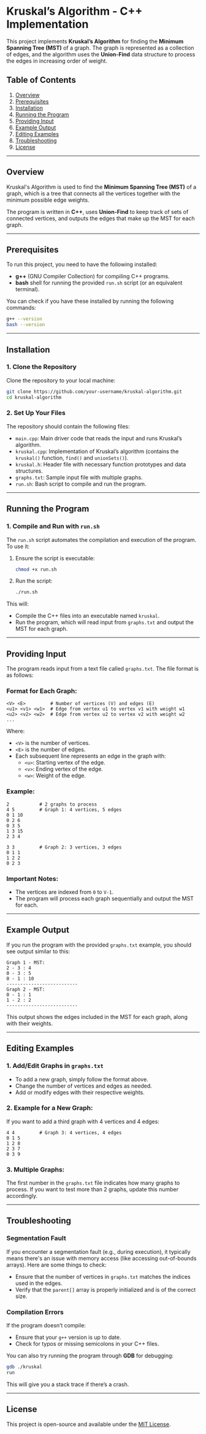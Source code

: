 # Kruskal’s Algorithm - C++ Implementation

This project implements **Kruskal’s Algorithm** for finding the **Minimum Spanning Tree (MST)** of a graph. The graph is represented as a collection of edges, and the algorithm uses the **Union-Find** data structure to process the edges in increasing order of weight.

## Table of Contents

1. [Overview](#overview)
2. [Prerequisites](#prerequisites)
3. [Installation](#installation)
4. [Running the Program](#running-the-program)
5. [Providing Input](#providing-input)
6. [Example Output](#example-output)
7. [Editing Examples](#editing-examples)
8. [Troubleshooting](#troubleshooting)
9. [License](#license)

---

## Overview

Kruskal's Algorithm is used to find the **Minimum Spanning Tree (MST)** of a graph, which is a tree that connects all the vertices together with the minimum possible edge weights.

The program is written in **C++**, uses **Union-Find** to keep track of sets of connected vertices, and outputs the edges that make up the MST for each graph.

---

## Prerequisites

To run this project, you need to have the following installed:

- **g++** (GNU Compiler Collection) for compiling C++ programs.
- **bash** shell for running the provided `run.sh` script (or an equivalent terminal).

You can check if you have these installed by running the following commands:

```bash
g++ --version
bash --version
```

---

## Installation

### 1. **Clone the Repository**
   Clone the repository to your local machine:

   ```bash
   git clone https://github.com/your-username/kruskal-algorithm.git
   cd kruskal-algorithm
   ```

### 2. **Set Up Your Files**
   The repository should contain the following files:
   
   - `main.cpp`: Main driver code that reads the input and runs Kruskal’s algorithm.
   - `kruskal.cpp`: Implementation of Kruskal’s algorithm (contains the `kruskal()` function, `find()` and `unionSets()`).
   - `kruskal.h`: Header file with necessary function prototypes and data structures.
   - `graphs.txt`: Sample input file with multiple graphs.
   - `run.sh`: Bash script to compile and run the program.

---

## Running the Program

### 1. **Compile and Run with `run.sh`**

   The `run.sh` script automates the compilation and execution of the program. To use it:

   1. Ensure the script is executable:
      ```bash
      chmod +x run.sh
      ```

   2. Run the script:
      ```bash
      ./run.sh
      ```

   This will:
   - Compile the C++ files into an executable named `kruskal`.
   - Run the program, which will read input from `graphs.txt` and output the MST for each graph.

---

## Providing Input

The program reads input from a text file called `graphs.txt`. The file format is as follows:

### Format for Each Graph:
```
<V> <E>         # Number of vertices (V) and edges (E)
<u1> <v1> <w1>  # Edge from vertex u1 to vertex v1 with weight w1
<u2> <v2> <w2>  # Edge from vertex u2 to vertex v2 with weight w2
...
```

Where:
- `<V>` is the number of vertices.
- `<E>` is the number of edges.
- Each subsequent line represents an edge in the graph with:
  - `<u>`: Starting vertex of the edge.
  - `<v>`: Ending vertex of the edge.
  - `<w>`: Weight of the edge.

### Example:
```
2           # 2 graphs to process
4 5         # Graph 1: 4 vertices, 5 edges
0 1 10
0 2 6
0 3 5
1 3 15
2 3 4

3 3         # Graph 2: 3 vertices, 3 edges
0 1 1
1 2 2
0 2 3
```

### Important Notes:
- The vertices are indexed from `0` to `V-1`.
- The program will process each graph sequentially and output the MST for each.

---

## Example Output

If you run the program with the provided `graphs.txt` example, you should see output similar to this:

```
Graph 1 - MST:
2 - 3 : 4
0 - 3 : 5
0 - 1 : 10
--------------------------
Graph 2 - MST:
0 - 1 : 1
1 - 2 : 2
--------------------------
```

This output shows the edges included in the MST for each graph, along with their weights.

---

## Editing Examples

### 1. **Add/Edit Graphs in `graphs.txt`**
   - To add a new graph, simply follow the format above.
   - Change the number of vertices and edges as needed.
   - Add or modify edges with their respective weights.

### 2. **Example for a New Graph:**
   If you want to add a third graph with 4 vertices and 4 edges:
   ```
   4 4         # Graph 3: 4 vertices, 4 edges
   0 1 5
   1 2 8
   2 3 7
   0 3 9
   ```

### 3. **Multiple Graphs:**
   The first number in the `graphs.txt` file indicates how many graphs to process. If you want to test more than 2 graphs, update this number accordingly.

---

## Troubleshooting

### **Segmentation Fault**
If you encounter a segmentation fault (e.g., during execution), it typically means there's an issue with memory access (like accessing out-of-bounds arrays). Here are some things to check:
- Ensure that the number of vertices in `graphs.txt` matches the indices used in the edges.
- Verify that the `parent[]` array is properly initialized and is of the correct size.

### **Compilation Errors**
If the program doesn’t compile:
- Ensure that your `g++` version is up to date.
- Check for typos or missing semicolons in your C++ files.

You can also try running the program through **GDB** for debugging:
```bash
gdb ./kruskal
run
```
This will give you a stack trace if there’s a crash.

---

## License

This project is open-source and available under the [MIT License](LICENSE).
